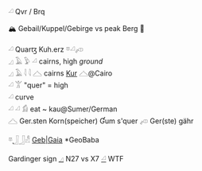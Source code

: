 𓏘 Qvr / Brq  

🏔 Gebail/Kuppel/Gebirge vs peak Berg 🗻  

𓏘 Quarꜩ Kuh.erz 𓎼𓏘𓌽  
𓈎  𓄿  𓅱  𓏘 cairns, high *ground*  
𓈎  𓄿  𓇋  𓇋  𓊎 cairns [Kur](kur) 𓊎@Cairo  
𓏘  𓀠 "quer" = high  
𓏘  curve  
𓏘  𓏘  𓀁 eat ~ kau@Sumer/German  
𓊎 Ger.sten Korn(speicher) Ɠum s'quer  𓌽 Ger(ste) gähr  

𓎼[𓃀](𓃀)𓃀𓀭 [Geb|Gaia](Geb|Gaia) *GeoBaba  

Gardinger sign [𓈎](𓈎) N27 vs X7 [𓏘](𓏘) WTF  